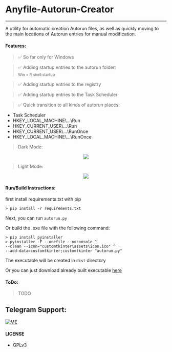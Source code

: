 # Anyfile-Autorun-Creator
---

A utility for automatic creation Autorun files, as well as quickly moving to the main locations of Autorun entries for manual modification.


#### Features:
> ✅ So far only for Windows

> ✅ Adding startup entries to the autorun folder:  
<sub>Win + R</sub> <sub>shell:startup</sub>

> ✅ Adding startup entries to the registry

> ✅ Adding startup entries to the Task Scheduler

> ✅ Quick transition to all kinds of autorun places:
 - Task Scheduler
 - HKEY_LOCAL_MACHINE\\...\\Run
 - HKEY_CURRENT_USER\\...\\Run
 - HKEY_CURRENT_USER\\...\\RunOnce
 - HKEY_LOCAL_MACHINE\\...\\RunOnce

>Dark Mode:
<p align="center">
<img src="https://telegra.ph/file/c5743d5ec7a37a491aca7.png">
</p>

>Light Mode:
<p align="center">
<img src="https://telegra.ph/file/d46a01d590a2ea2d140f2.png">
</p>


#### Run/Build Instructions:
first install requirements.txt with pip  
```
> pip install -r requirements.txt
```


Next, you can run `autorun.py`

Or build the .exe file with the following command:
```
> pip install pyinstaller
> pyinstaller -F --onefile --noconsole ^
--clean --icon="customtkinter\assets\icon.ico" ^
--add-data=customtkinter;customtkinter "autorun.py"
```
The executable will be created in `dist` directory

Or you can just download already built executable [here](https://github.com/smyhlin/Anyfile-Autorun-Creator/releases)

#### ToDo:
> TODO


## Telegram Support:

[![ME](https://img.shields.io/badge/TG-ME-30302f?style=flat&logo=telegram)](https://t.me/s_myhlin)

#### LICENSE
- GPLv3